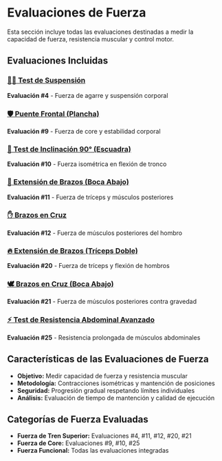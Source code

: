 # Evaluaciones de Fuerza

Esta sección incluye todas las evaluaciones destinadas a medir la capacidad de fuerza, resistencia muscular y control motor.

## Evaluaciones Incluidas

### [🏋️‍♂️ Test de Suspensión](./test-suspension)
**Evaluación #4** - Fuerza de agarre y suspensión corporal

### [🛡️ Puente Frontal (Plancha)](./puente-frontal)
**Evaluación #9** - Fuerza de core y estabilidad corporal

### [📐 Test de Inclinación 90° (Escuadra)](./test-inclinacion-escuadra)
**Evaluación #10** - Fuerza isométrica en flexión de tronco

### [💪 Extensión de Brazos (Boca Abajo)](./extension-brazos-boca-abajo)
**Evaluación #11** - Fuerza de tríceps y músculos posteriores

### [✋ Brazos en Cruz](./brazos-en-cruz)
**Evaluación #12** - Fuerza de músculos posteriores del hombro

### [🔥 Extensión de Brazos (Tríceps Doble)](./extension-brazos-triceps-doble)
**Evaluación #20** - Fuerza de tríceps y flexión de hombros

### [🕊️ Brazos en Cruz (Boca Abajo)](./brazos-cruz-boca-abajo)
**Evaluación #21** - Fuerza de músculos posteriores contra gravedad

### [⚡ Test de Resistencia Abdominal Avanzado](./test-resistencia-abdominal-avanzado)
**Evaluación #25** - Resistencia prolongada de músculos abdominales

## Características de las Evaluaciones de Fuerza

- **Objetivo:** Medir capacidad de fuerza y resistencia muscular
- **Metodología:** Contracciones isométricas y mantención de posiciones
- **Seguridad:** Progresión gradual respetando límites individuales
- **Análisis:** Evaluación de tiempo de mantención y calidad de ejecución

## Categorías de Fuerza Evaluadas

- **Fuerza de Tren Superior:** Evaluaciones #4, #11, #12, #20, #21
- **Fuerza de Core:** Evaluaciones #9, #10, #25
- **Fuerza Funcional:** Todas las evaluaciones integradas
